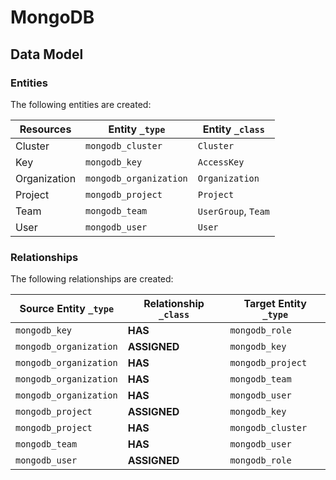 # MongoDB

<!-- {J1_DOCUMENTATION_MARKER_START} -->
<!--
********************************************************************************
NOTE: ALL OF THE FOLLOWING DOCUMENTATION IS GENERATED USING THE
"j1-integration document" COMMAND. DO NOT EDIT BY HAND! PLEASE SEE THE DEVELOPER
DOCUMENTATION FOR USAGE INFORMATION:

https://github.com/JupiterOne/sdk/blob/main/docs/integrations/development.md
********************************************************************************
-->

## Data Model

### Entities

The following entities are created:

| Resources    | Entity `_type`         | Entity `_class`     |
| ------------ | ---------------------- | ------------------- |
| Cluster      | `mongodb_cluster`      | `Cluster`           |
| Key          | `mongodb_key`          | `AccessKey`         |
| Organization | `mongodb_organization` | `Organization`      |
| Project      | `mongodb_project`      | `Project`           |
| Team         | `mongodb_team`         | `UserGroup`, `Team` |
| User         | `mongodb_user`         | `User`              |

### Relationships

The following relationships are created:

| Source Entity `_type`  | Relationship `_class` | Target Entity `_type` |
| ---------------------- | --------------------- | --------------------- |
| `mongodb_key`          | **HAS**               | `mongodb_role`        |
| `mongodb_organization` | **ASSIGNED**          | `mongodb_key`         |
| `mongodb_organization` | **HAS**               | `mongodb_project`     |
| `mongodb_organization` | **HAS**               | `mongodb_team`        |
| `mongodb_organization` | **HAS**               | `mongodb_user`        |
| `mongodb_project`      | **ASSIGNED**          | `mongodb_key`         |
| `mongodb_project`      | **HAS**               | `mongodb_cluster`     |
| `mongodb_team`         | **HAS**               | `mongodb_user`        |
| `mongodb_user`         | **ASSIGNED**          | `mongodb_role`        |

<!--
********************************************************************************
END OF GENERATED DOCUMENTATION AFTER BELOW MARKER
********************************************************************************
-->
<!-- {J1_DOCUMENTATION_MARKER_END} -->
